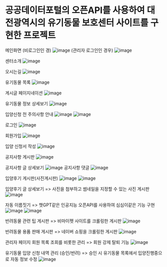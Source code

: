 # 공공데이터포털의 오픈API를 사용하여 대전광역시의 유기동물 보호센터 사이트를 구현한 프로젝트


메인화면
(비로그인인 경)
![image](https://github.com/yeonji111/MiddleProject_Pettopia/assets/154227258/802f4e4e-7cdc-4d32-b280-da62278577ac)
(관리자 로그인인 경우)
![image](https://github.com/yeonji111/MiddleProject_Pettopia/assets/154227258/a09d67df-37db-409d-a468-6128b3b5f4e2)


센터소개
![image](https://github.com/yeonji111/MiddleProject_Pettopia/assets/154227258/7e8db869-10c6-47e0-b11d-eaff8cd036ff)

오시는길
![image](https://github.com/yeonji111/MiddleProject_Pettopia/assets/154227258/4b013243-8bd9-4d09-9e22-5c043e168d7d)

유기동물 목록
![image](https://github.com/yeonji111/MiddleProject_Pettopia/assets/154227258/a1d4a9cf-f297-4556-be18-043587e8bead)

게시글 페이지네이션
![image](https://github.com/yeonji111/MiddleProject_Pettopia/assets/154227258/a74b1dc8-e6bc-4a20-96da-64f0965e412e)

유기동물 정보 상세보기
![image](https://github.com/yeonji111/MiddleProject_Pettopia/assets/154227258/7ff3cbbe-9ed6-456c-9f4f-2962ccb54a23)


입양신청 전 주의사항 안내
![image](https://github.com/yeonji111/MiddleProject_Pettopia/assets/154227258/50f43002-3d3e-4520-ab9b-37e53412289d)
![image](https://github.com/yeonji111/MiddleProject_Pettopia/assets/154227258/134dfe5e-0e7e-45a8-9375-0516a22788e4)


로그인
![image](https://github.com/yeonji111/MiddleProject_Pettopia/assets/154227258/b019fd0a-55a4-4d15-bde9-2227ce46ea43)

회원가입
![image](https://github.com/yeonji111/MiddleProject_Pettopia/assets/154227258/dad0e5e7-5ebf-4aee-9b76-2ec900ca8df3)


입양 신청서 작성
![image](https://github.com/yeonji111/MiddleProject_Pettopia/assets/154227258/20dff898-c65b-4fe3-9526-99f20e2ac697)

공지사항 게시판
![image](https://github.com/yeonji111/MiddleProject_Pettopia/assets/154227258/3aa5104a-d9cb-4142-b125-4aec801acbf8)

공지사항 글 상세보기
![image](https://github.com/yeonji111/MiddleProject_Pettopia/assets/154227258/181652cc-4996-45b6-b7c0-0e0f387a4cd9)
공지사항 댓글
![image](https://github.com/yeonji111/MiddleProject_Pettopia/assets/154227258/bea4aa16-88d0-4e19-81b9-de15353e94c6)

입양후기 게시판(사진게시판)
![image](https://github.com/yeonji111/MiddleProject_Pettopia/assets/154227258/e004e40b-38f5-45a5-8922-0bf1fbbffaa4)
![image](https://github.com/yeonji111/MiddleProject_Pettopia/assets/154227258/c0ae332d-8caf-4fc7-805c-c05afbc30028)

입양후기 글 상세보기
=> 사진을 첨부하고 썸네일을 지정할 수 있는 사진 게시판
![image](https://github.com/yeonji111/MiddleProject_Pettopia/assets/154227258/00f3ebea-fca7-4e6e-834b-cf273a7438ea)

자동 이름짓기
=> 챗GPT같은 인공지능 오픈API를 사용하여 심심이같은 기능 구현
![image](https://github.com/yeonji111/MiddleProject_Pettopia/assets/154227258/b26609af-c09f-44a0-a28f-207e6a26d099)
![image](https://github.com/yeonji111/MiddleProject_Pettopia/assets/154227258/5c490dd1-67e0-43fe-a8ee-c644a2f35f2f)

반려동물 관련 팁 게시판
=> 비마이펫 사이트를 크롤링한 게시판
![image](https://github.com/yeonji111/MiddleProject_Pettopia/assets/154227258/2cb085df-20d7-4113-9b4e-aece37e48874)

반려동물 용품 판매 게시판
=> 네이버 쇼핑을 크롤링한 게시판
![image](https://github.com/yeonji111/MiddleProject_Pettopia/assets/154227258/18c4333d-7fdd-4895-aa93-337f017662fe)

관리자 페이지
회원 목록 조회를 비롯한 관리
=> 회원 강제 탈퇴 기능 
![image](https://github.com/yeonji111/MiddleProject_Pettopia/assets/154227258/a2f46123-bc1e-4afe-9f93-51b7930fe718)

유기동물 입양 신청 내역 관리
(승인/반려) => 승인 시 유기동물 목록에서 입양진행중으로 자동 정보 수정
![image](https://github.com/yeonji111/MiddleProject_Pettopia/assets/154227258/e3f783f5-5631-4c6c-83a7-96a4ec176063)

